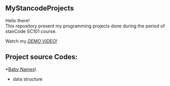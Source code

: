 ## MyStancodeProjects
Hello there!\
This repository present my programming projects done during the period of stanCode SC101 course.

Watch my *[DEMO VIDEO!](https://drive.google.com/drive/folders/1yd_dt4Muvr0bmZXKu5ructy5YiXE0OPO?usp=sharing)*

## Project source Codes:
*[Baby Names](https://drive.google.com/file/d/1NTJ6dxBztOZSOBmCtlfjvN9e5ACHK0YU/view?usp=sharing)\
  - data structure
